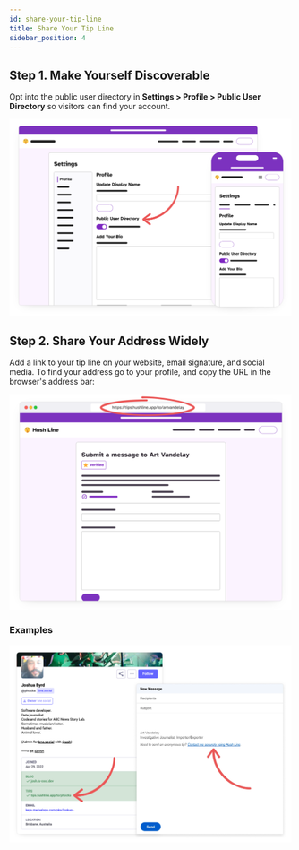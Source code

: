 ```yaml
---
id: share-your-tip-line
title: Share Your Tip Line
sidebar_position: 4
---
```


## Step 1. Make Yourself Discoverable

Opt into the public user directory in **Settings > Profile > Public User Directory** so visitors can find your account.

![Settings](./settings-directory.png)

## Step 2. Share Your Address Widely

Add a link to your tip line on your website, email signature, and social media. To find your address go to your profile, and copy the URL in the browser's address bar:

![Hush Line profile address](./share.png)

### Examples

![Hush Line profile address](./share-examples.png)
